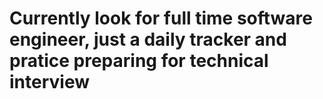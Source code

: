 # Currently look for full time software engineer, just a daily tracker and pratice preparing for technical interview 
